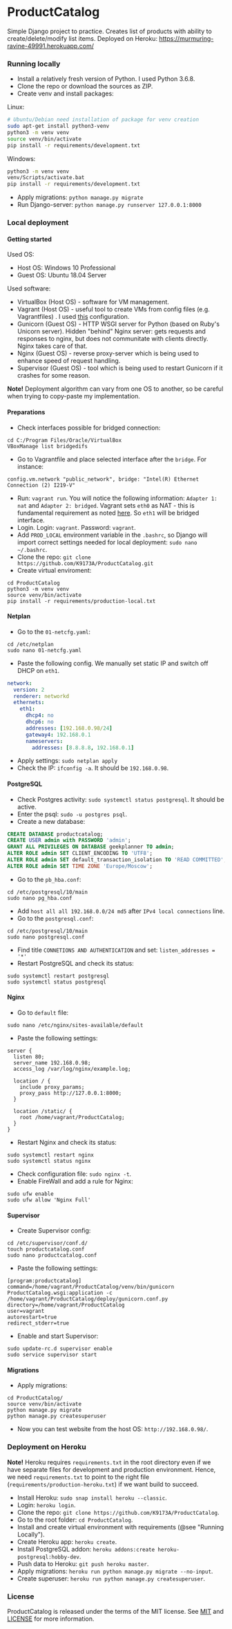 # ProductCatalog
Simple Django project to practice. Creates list of products with ability to create/delete/modify list items.
Deployed on Heroku:  https://murmuring-ravine-49991.herokuapp.com/

### Running locally

* Install a relatively fresh version of Python. I used Python 3.6.8.
* Clone the repo or download the sources as ZIP.
* Create venv and install packages:

Linux:
```bash
# Ubuntu/Debian need installation of package for venv creation
sudo apt-get install python3-venv
python3 -m venv venv
source venv/bin/activate
pip install -r requirements/development.txt
```
Windows:
```bash
python3 -m venv venv
venv/Scripts/activate.bat
pip install -r requirements/development.txt
```

* Apply migrations: `python manage.py migrate`
* Run Django-server: `python manage.py runserver 127.0.0.1:8000`

### Local deployment
#### Getting started

Used OS:
* Host OS: Windows 10 Professional
* Guest OS: Ubuntu 18.04 Server

Used software:
* VirtualBox (Host OS) - software for VM management.
* Vagrant (Host OS) - useful tool to create VMs from config files (e.g. Vagrantfiles) . I used [this](https://github.com/K9173A/vagrantfiles/tree/master/ubuntu-18.04-server-amd) configuration.
* Gunicorn (Guest OS) - HTTP WSGI server for Python (based on Ruby's Unicorn server). Hidden "behind" Nginx server: gets requests and responses to nginx, but does not communitate with clients directly. Nginx takes care of that.
* Nginx (Guest OS) - reverse proxy-server which is being used to enhance speed of request handling.
* Supervisor (Guest OS) - tool which is being used to restart Gunicorn if it crashes for some reason.

**Note!** Deployment algorithm can vary from one OS to another, so be careful when trying to copy-paste my implementation.

#### Preparations

* Check interfaces possible for bridged connection:
```
cd C:/Program Files/Oracle/VirtualBox
VBoxManage list bridgedifs
```
* Go to Vagrantfile and place selected interface after the `bridge`. For instance:
```
config.vm.network "public_network", bridge: "Intel(R) Ethernet Connection (2) I219-V"
```
* Run: `vagrant run`. You will notice the following information: `Adapter 1: nat` and `Adapter 2: bridged`. Vagrant sets `eth0` as NAT - this is fundamental requirement as noted [here](https://github.com/hashicorp/vagrant/issues/2093). So `eth1` will be bridged interface.
* Login. Login: `vagrant`. Password: `vagrant`.
* Add `PROD_LOCAL` environment variable in the `.bashrc`, so Django will import correct settings needed for local deployment: `sudo nano ~/.bashrc`.
* Clone the repo: `git clone https://github.com/K9173A/ProductCatalog.git`
* Create virtual enviroment:
```
cd ProductCatalog
python3 -m venv venv
source venv/bin/activate
pip install -r requirements/production-local.txt
```

#### Netplan

* Go to the `01-netcfg.yaml`:
```
cd /etc/netplan
sudo nano 01-netcfg.yaml
```
* Paste the following config. We manually set static IP and switch off DHCP on `eth1`.
```yaml
network:
  version: 2
  renderer: networkd
  ethernets:
    eth1:
      dhcp4: no
      dhcp6: no
      addresses: [192.168.0.98/24]
      gateway4: 192.168.0.1
      nameservers:
        addresses: [8.8.8.8, 192.168.0.1]
```
* Apply settings: `sudo netplan apply`
* Check the IP: `ifconfig -a`. It should be `192.168.0.98`.

#### PostgreSQL

* Check Postgres activity: `sudo systemctl status postgresql`. It should be active.
* Enter the psql: `sudo -u postgres psql`.
* Create a new database:
```sql
CREATE DATABASE productcatalog;
CREATE USER admin with PASSWORD 'admin';
GRANT ALL PRIVILEGES ON DATABASE geekplanner TO admin;
ALTER ROLE admin SET CLIENT_ENCODING TO 'UTF8';
ALTER ROLE admin SET default_transaction_isolation TO 'READ COMMITTED';
ALTER ROLE admin SET TIME ZONE 'Europe/Moscow';
```
* Go to the `pb_hba.conf`:
```
cd /etc/postgresql/10/main
sudo nano pg_hba.conf
```
* Add `host all all 192.168.0.0/24 md5` after `IPv4 local connections` line.
* Go to the `postgresql.conf`:
```
cd /etc/postgresql/10/main
sudo nano postgresql.conf
```
* Find title `CONNETIONS AND AUTHENTICATION` and set: `listen_addresses = '*'`
* Restart PostgreSQL and check its status:
```
sudo systemctl restart postgresql
sudo systemctl status postgresql
```

#### Nginx

* Go to `default` file:
```
sudo nano /etc/nginx/sites-available/default
```
* Paste the following settings:
```
server {
  listen 80;
  server_name 192.168.0.98;
  access_log /var/log/nginx/example.log;

  location / {
    include proxy_params;
    proxy_pass http://127.0.0.1:8000;
  }

  location /static/ {
    root /home/vagrant/ProductCatalog;
  }
}
```
* Restart Nginx and check its status: 
```
sudo systemctl restart nginx
sudo systemctl status nginx
```
* Check configuration file: `sudo nginx -t`.
* Enable FireWall and  add a rule for Nginx:
```
sudo ufw enable
sudo ufw allow 'Nginx Full'
```

#### Supervisor

* Create Supervisor config:
```
cd /etc/supervisor/conf.d/
touch productcatalog.conf
sudo nano productcatalog.conf
```
* Paste the following settings:
```
[program:productcatalog]
command=/home/vagrant/ProductCatalog/venv/bin/gunicorn ProductCatalog.wsgi:application -c /home/vagrant/ProductCatalog/deploy/gunicorn.conf.py
directory=/home/vagrant/ProductCatalog
user=vagrant
autorestart=true
redirect_stderr=true
```
* Enable and start Supervisor:
```
sudo update-rc.d supervisor enable
sudo service supervisor start
```

#### Migrations
* Apply migrations:
```
cd ProductCatalog/
source venv/bin/activate
python manage.py migrate
python manage.py createsuperuser
```
* Now you can test website from the host OS: `http://192.168.0.98/`.

### Deployment on Heroku

**Note!** Heroku requires `requirements.txt` in the root directory even if we have separate files for
development and production environment. Hence, we need `requirements.txt` to point to the right
file (`requirements/production-heroku.txt`) if we want build to succeed.

* Install Heroku: `sudo snap install heroku --classic`.
* Login: `heroku login`.
* Clone the repo: `git clone https://github.com/K9173A/ProductCatalog`.
* Go to the root folder: `cd ProductCatalog`.
* Install and create virtual environment with requirements (@see "Running Locally").
* Create Heroku app: `heroku create`.
* Install PostgreSQL addon: `heroku addons:create heroku-postgresql:hobby-dev`.
* Push data to Heroku: `git push heroku master`.
* Apply migrations: `heroku run python manage.py migrate --no-input`.
* Create superuser: `heroku run python manage.py createsuperuser`.

### License
ProductCatalog is released under the terms of the MIT license.  See [MIT](https://opensource.org/licenses/MIT) and [LICENSE](https://github.com/K9173A/ProductCatalog/blob/master/LICENSE) for more information.
